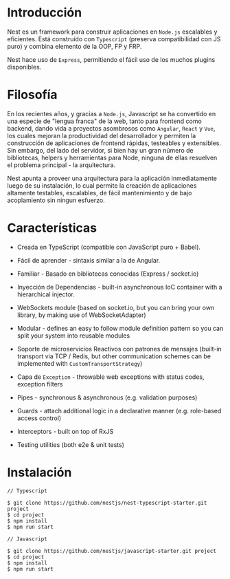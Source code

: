 # Introducción

Nest es un framework para construir aplicaciones en `Node.js` escalables y eficientes. 
Está construído con `Typescript` (preserva compatibilidad con JS puro) y combina elemento de la OOP, FP y FRP.

Nest hace uso de `Express`, permitiendo el fácil uso de los muchos plugins disponibles.

# Filosofía

En los recientes años, y gracias a `Node.js`, Javascript se ha convertido en una especie de "lengua franca" de la web, tanto para frontend como backend, dando vida a proyectos asombrosos como `Angular`, `React` y `Vue`, los cuales mejoran la productividad del desarrollador y permiten la construcción de aplicaciones de frontend rápidas, testeables y extensibles. 
Sin embargo, del lado del servidor, si bien hay un gran número de bibliotecas, helpers y herramientas para Node, ninguna de ellas resuelven el problema principal - la arquitectura.  

Nest apunta a proveer una arquitectura para la aplicación inmediatamente luego de su instalación, lo cual permite la creación de aplicaciones altamente testables, escalables, de fácil mantenimiento y de bajo acoplamiento sin ningun esfuerzo.


# Características

- Creada en TypeScript (compatible con  JavaScript puro + Babel).

- Fácil de aprender - sintaxis similar a la de Angular.

- Familiar - Basado en bibliotecas conocidas (Express / socket.io)

- Inyección de Dependencias - built-in asynchronous IoC container with a hierarchical injector.

- WebSockets module (based on socket.io, but you can bring your own library, by making use of WebSocketAdapter)

- Modular - defines an easy to follow module definition pattern so you can split your system into reusable modules

- Soporte de microservicios Reactivos con patrones de mensajes (built-in transport via TCP / Redis, but other communication schemes can be implemented with `CustomTransportStrategy`)

- Capa de `Exception` - throwable web exceptions with status codes, exception filters

- Pipes - synchronous & asynchronous (e.g. validation purposes)

- Guards - attach additional logic in a declarative manner (e.g. role-based access control)
- Interceptors - built on top of RxJS

- Testing utilities (both e2e & unit tests)


# Instalación

```
// Typescript

$ git clone https://github.com/nestjs/nest-typescript-starter.git project
$ cd project
$ npm install
$ npm run start
```

```
// Javascript

$ git clone https://github.com/nestjs/javascript-starter.git project
$ cd project
$ npm install
$ npm run start
```